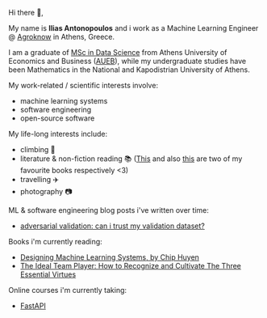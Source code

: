 
Hi there 👋,

My name is **Ilias Antonopoulos** and i work as a Machine Learning Engineer @ [Agroknow](https://agroknow.com/) in Athens, Greece.

I am a graduate of [MSc in Data Science](https://datascience.aueb.gr/) from Athens University of Economics and Business ([AUEB](https://www.aueb.gr/en)), while my undergraduate studies have been Mathematics in the National and Kapodistrian University of Athens.

My work-related / scientific interests involve:
- machine learning systems
- software engineering
- open-source software

My life-long interests include:
- climbing  :climbing:
- literature & non-fiction reading :books: ([This](https://en.wikipedia.org/wiki/A_Brief_History_of_Seven_Killings) and also [this](https://en.wikipedia.org/wiki/Why_Nations_Fail) are two of my favourite books respectively <3)
- travelling :airplane: 
- photography :camera:

ML & software engineering blog posts i've written over time:

- [adversarial validation: can i trust my validation dataset?](https://ilias-ant.github.io/blog/adversarial-validation/)

Books i'm currently reading:
- [Designing Machine Learning Systems, by Chip Huyen](https://learning.oreilly.com/library/view/designing-machine-learning/9781098107956/)
- [The Ideal Team Player: How to Recognize and Cultivate The Three Essential Virtues](https://www.tablegroup.com/product/ideal-team-player/)

Online courses i'm currently taking:
- [FastAPI](https://www.udemy.com/course/completefastapi/)

<!--
**ilias-ant/ilias-ant** is a ✨ _special_ ✨ repository because its `README.md` (this file) appears on your GitHub profile.

Here are some ideas to get you started:

- 🔭 I’m currently working on ...
- 🌱 I’m currently learning ...
- 👯 I’m looking to collaborate on ...
- 🤔 I’m looking for help with ...
- 💬 Ask me about ...
- 📫 How to reach me: ...
- 😄 Pronouns: ...
- ⚡ Fun fact: ...
-->
